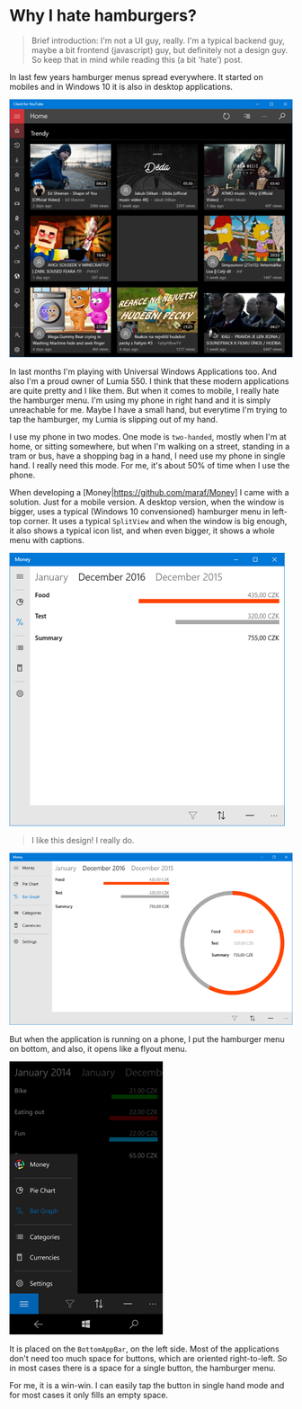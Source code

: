 # Why I hate hamburgers?

> Brief introduction: I'm not a UI guy, really. I'm a typical backend guy, maybe a bit frontend (javascript) guy, but definitely not a design guy. So keep that in mind while reading this (a bit 'hate') post.

In last few years hamburger menus spread everywhere. It started on mobiles and in Windows 10 it is also in desktop applications. 

![Desktop app screen](/Content/Images/Blog/why-i-hate-hamburgers/youtube.png)

In last months I'm playing with Universal Windows Applications too. And also I'm a proud owner of Lumia 550. I think that these modern applications are quite pretty and I like them. But when it comes to mobile, I really hate the hamburger menu. I'm using my phone in right hand and it is simply unreachable for me. Maybe I have a small hand, but everytime I'm trying to tap the hamburger, my Lumia is slipping out of my hand.

I use my phone in two modes. One mode is `two-handed`, mostly when I'm at home, or sitting somewhere, but when I'm walking on a street, standing in a tram or bus, have a shopping bag in a hand, I need use my phone in single hand. I really need this mode. For me, it's about 50% of time when I use the phone.

When developing a [Money|https://github.com/maraf/Money] I came with a solution. Just for a mobile version. A desktop version, when the window is bigger, uses a typical (Windows 10 convensioned) hamburger menu in left-top corner. It uses a typical `SplitView` and when the window is big enough, it also shows a typical icon list, and when even bigger, it shows a whole menu with captions.

![Desktop app in middle window](/Content/Images/Blog/why-i-hate-hamburgers/middle.png)

> I like this design! I really do.

![Desktop app in large window](/Content/Images/Blog/why-i-hate-hamburgers/large.png)

But when the application is running on a phone, I put the hamburger menu on bottom, and also, it opens like a flyout menu. 

![Mobile app screen with hamburger in bottom-left](/Content/Images/Blog/why-i-hate-hamburgers/mobile.png)

It is placed on the `BottomAppBar`, on the left side. Most of the applications don't need too much space for buttons, which are oriented right-to-left. So in most cases there is a space for a single button, the hamburger menu.

For me, it is a win-win. I can easily tap the button in single hand mode and for most cases it only fills an empty space.
